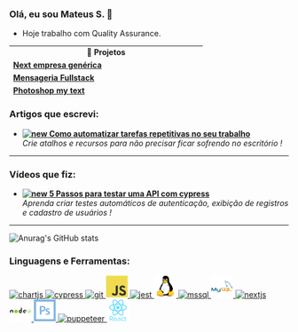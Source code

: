 ### Olá, eu sou **Mateus S.** 👋

- Hoje trabalho com Quality Assurance.
   
<table style="border-collapse: collapse; width: 100%; height: 90px;" border="0">
<tbody>
<tr align='center'>
<td style="width: 99.8273%; text-align: center;"><strong>🎁&nbsp;Projetos</strong></td>
</tr>
   

   
   
<tr style="height: 18px;">
<td style="width: 99.8273%; height: 18px;"><strong><a href="https://github.com/matefs/next-empresa-generica">Next empresa genérica</a></strong></td>
</tr>
   
 
   
  <tr style="height: 18px;">
<td style="width: 99.8273%; text-align: left; height: 18px;"><a href="https://github.com/matefs/MENSAGERIA-FULLSTACK" rel="nofollow"><strong>Mensageria Fullstack</strong></a></td>
</tr>
   
<tr style="height: 18px;">
<td style="width: 99.8273%; text-align: left; height: 18px;"><a href="https://psmytxt.netlify.app/" rel="nofollow"><strong>Photoshop my text</strong></a></td>
</tr>

<tr style="height: 18px;">
<td style="width: 99.8273%; height: 18px;"><a href="https://github.com/matefs/VERIFICAR-RODOVIAS-FRONTEND"><strong>Verificar Rodovias conforme Arteris</strong></a></td>
</tr>
<tr style="height: 18px;">
<td style="width: 99.8273%; height: 18px;"><a href="https://github.com/matefs/calcular-juros-composto-banco-central"><strong>Calculando juros composto conforme taxa SELIC</strong></a></td>
</tr>
<tr>
<td style="width: 99.8273%;"><strong><a href="https://github.com/matefs/MINHA-ASSINATURA-DIGITAL">Minha assinatura digital</a></strong></td>
</tr>
<tr style="height: 18px;">
<td style="width: 99.8273%; height: 18px;"><strong><a href="https://github.com/matefs/identificador-cameras">Identificador de C&acirc;meras</a></strong></td>
</tr>

</tbody>
</table>
 
<h3>Artigos que escrevi:</h3>
<ul>
  <li><a href="https://www.linkedin.com/pulse/como-automatizar-tarefas-repetitivas-seu-trabalho-mateus-schverz"><b><img src="https://www.seekpng.com/png/full/42-421000_open-fire-emoji-png.png" width="20" alt="new" />  Como automatizar tarefas repetitivas no seu trabalho</b></a><br/><i> Crie atalhos e recursos para não precisar ficar sofrendo no escritório !</i></li> 
</ul>

<hr>

<h3>Vídeos que fiz:</h3>
<ul>
  <li><a href="https://youtu.be/ffUJqdvk-kY"><b><img src="https://www.seekpng.com/png/full/42-421000_open-fire-emoji-png.png" width="20" alt="new" />  5 Passos para testar uma API com cypress </b></a><br/><i> Aprenda criar testes automáticos de autenticação, exibição de registros e cadastro de usuários !</i></li> 
</ul>

<hr>

![Anurag's GitHub stats](https://github-readme-stats.vercel.app/api?username=matefs&theme=dark&show_icons=true)


<h3 align="left">Linguagens e Ferramentas:</h3>
<p align="left"> <a href="https://www.chartjs.org" target="_blank" rel="noreferrer"> <img src="https://www.chartjs.org/media/logo-title.svg" alt="chartjs" width="40" height="40"/> </a> <a href="https://www.cypress.io" target="_blank" rel="noreferrer"> <img src="https://user-images.githubusercontent.com/30128774/227810182-1729ca31-bda1-4a0f-8f39-f6d37577a054.png" alt="cypress" width="40" height="40"/> </a> <a href="https://git-scm.com/" target="_blank" rel="noreferrer"> <img src="https://www.vectorlogo.zone/logos/git-scm/git-scm-icon.svg" alt="git" width="40" height="40"/> </a> <a href="https://developer.mozilla.org/en-US/docs/Web/JavaScript" target="_blank" rel="noreferrer"> <img src="https://raw.githubusercontent.com/devicons/devicon/master/icons/javascript/javascript-original.svg" alt="javascript" width="40" height="40"/> </a> <a href="https://jestjs.io" target="_blank" rel="noreferrer"> <img src="https://www.vectorlogo.zone/logos/jestjsio/jestjsio-icon.svg" alt="jest" width="40" height="40"/> </a> <a href="https://www.linux.org/" target="_blank" rel="noreferrer"> <img src="https://raw.githubusercontent.com/devicons/devicon/master/icons/linux/linux-original.svg" alt="linux" width="40" height="40"/> </a> <a href="https://www.microsoft.com/en-us/sql-server" target="_blank" rel="noreferrer"> <img src="https://www.svgrepo.com/show/303229/microsoft-sql-server-logo.svg" alt="mssql" width="40" height="40"/> </a> <a href="https://www.mysql.com/" target="_blank" rel="noreferrer"> <img src="https://raw.githubusercontent.com/devicons/devicon/master/icons/mysql/mysql-original-wordmark.svg" alt="mysql" width="40" height="40"/> </a> <a href="https://nextjs.org/" target="_blank" rel="noreferrer"> <img src="https://cdn.worldvectorlogo.com/logos/nextjs-2.svg" alt="nextjs" width="40" height="40"/> </a> <a href="https://nodejs.org" target="_blank" rel="noreferrer"> <img src="https://raw.githubusercontent.com/devicons/devicon/master/icons/nodejs/nodejs-original-wordmark.svg" alt="nodejs" width="40" height="40"/> </a> <a href="https://www.photoshop.com/en" target="_blank" rel="noreferrer"> <img src="https://raw.githubusercontent.com/devicons/devicon/master/icons/photoshop/photoshop-line.svg" alt="photoshop" width="40" height="40"/> </a> <a href="https://github.com/puppeteer/puppeteer" target="_blank" rel="noreferrer"> <img src="https://www.vectorlogo.zone/logos/pptrdev/pptrdev-official.svg" alt="puppeteer" width="40" height="40"/> </a> <a href="https://reactjs.org/" target="_blank" rel="noreferrer"> <img src="https://raw.githubusercontent.com/devicons/devicon/master/icons/react/react-original-wordmark.svg" alt="react" width="40" height="40"/> </a> </p>


<!--
**matefs/matefs** is a ✨ _special_ ✨ repository because its `README.md` (this file) appears on your GitHub profile.

Here are some ideas to get you started:

- 🔭 I’m currently working on ...
- 🌱 I’m currently learning ...
- 👯 I’m looking to collaborate on ...
- 🤔 I’m looking for help with ...
- 💬 Ask me about ...
- 📫 How to reach me: .....

- 😄 Pronouns: ...
- ⚡ Fun fact: ....
-->
